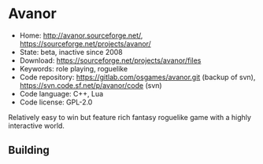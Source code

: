 # Avanor

- Home: http://avanor.sourceforge.net/, https://sourceforge.net/projects/avanor/
- State: beta, inactive since 2008
- Download: https://sourceforge.net/projects/avanor/files
- Keywords: role playing, roguelike
- Code repository: https://gitlab.com/osgames/avanor.git (backup of svn), https://svn.code.sf.net/p/avanor/code (svn)
- Code language: C++, Lua
- Code license: GPL-2.0

Relatively easy to win but feature rich fantasy roguelike game with a highly interactive world.

## Building
